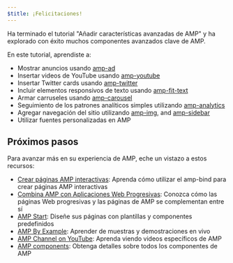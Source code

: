 ```yaml
---
$title: ¡Felicitaciones!
---
```


Ha terminado el tutorial "Añadir características avanzadas de AMP" y ha explorado con éxito muchos componentes avanzados clave de AMP.

En este tutorial, aprendiste a:

- Mostrar anuncios usando [amp-ad](/docs/reference/components/amp-ad.html)
- Insertar videos de YouTube usando [amp-youtube](/docs/reference/components/amp-youtube.html)
- Insertar Twitter cards usando [amp-twitter](/docs/reference/components/amp-twitter.html)
- Incluir elementos responsivos de texto usando [amp-fit-text](/docs/reference/components/amp-fit-text.html)
- Armar carruseles usando [amp-carousel](/docs/reference/components/amp-carousel.html)
- Seguimiento de los patrones analíticos simples utilizando [amp-analytics](/docs/reference/components/amp-analytics.html)
- Agregar navegación del sitio utilizando [amp-img](/docs/reference/components/amp-img.html), and [amp-sidebar](/docs/reference/components/amp-sidebar.html)
- Utilizar fuentes personalizadas en AMP



## Próximos pasos

Para avanzar más en su experiencia de AMP, eche un vistazo a estos recursos:

- [Crear páginas AMP interactivas](/es/docs/tutorials/interactivity.html): Aprenda cómo utilizar el amp-bind para crear páginas AMP interactivas
- [Combina AMP con Aplicaciones Web Progresivas](/es/docs/guides/pwa-amp.html): Conozca cómo las páginas Web progresivas y las páginas de AMP se complementan entre sí
- [AMP Start](https://www.ampstart.com/): Diseñe sus páginas con plantillas y componentes predefinidos
- [AMP By Example](https://ampbyexample.com/): Aprender de muestras y demostraciones en vivo
- [AMP Channel on YouTube](https://www.youtube.com/channel/UCXPBsjgKKG2HqsKBhWA4uQw): Aprenda viendo videos específicos de AMP
- [AMP components](/es/docs/reference/components.html): Obtenga detalles sobre todos los componentes de AMP

